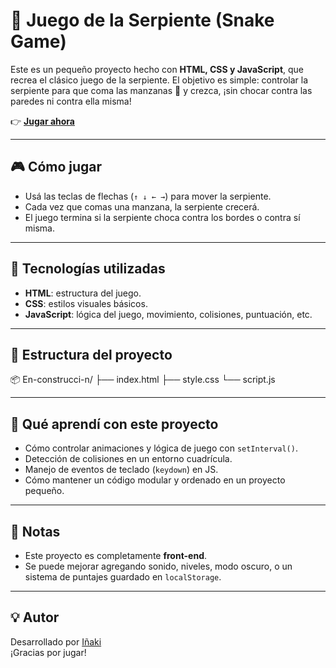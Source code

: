 # 🐍 Juego de la Serpiente (Snake Game)

Este es un pequeño proyecto hecho con **HTML, CSS y JavaScript**, que recrea el clásico juego de la serpiente. El objetivo es simple: controlar la serpiente para que coma las manzanas 🍎 y crezca, ¡sin chocar contra las paredes ni contra ella misma!

👉 **[Jugar ahora](https://inaviviant.github.io/En-construcci-n)**

---

## 🎮 Cómo jugar

- Usá las teclas de flechas (`↑ ↓ ← →`) para mover la serpiente.
- Cada vez que comas una manzana, la serpiente crecerá.
- El juego termina si la serpiente choca contra los bordes o contra sí misma.

---

## 🧠 Tecnologías utilizadas

- **HTML**: estructura del juego.
- **CSS**: estilos visuales básicos.
- **JavaScript**: lógica del juego, movimiento, colisiones, puntuación, etc.

---

## 📁 Estructura del proyecto

📦 En-construcci-n/
├── index.html
├── style.css
└── script.js

---


## 🚀 Qué aprendí con este proyecto

- Cómo controlar animaciones y lógica de juego con `setInterval()`.
- Detección de colisiones en un entorno cuadrícula.
- Manejo de eventos de teclado (`keydown`) en JS.
- Cómo mantener un código modular y ordenado en un proyecto pequeño.

---

## 📌 Notas

- Este proyecto es completamente **front-end**.
- Se puede mejorar agregando sonido, niveles, modo oscuro, o un sistema de puntajes guardado en `localStorage`.

---

## 💡 Autor

Desarrollado por [Iñaki](https://github.com/inaviviant)  
¡Gracias por jugar!
